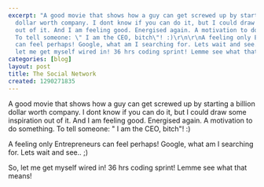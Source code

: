 ```yaml
---
excerpt: "A good movie that shows how a guy can get screwed up by starting a billion
  dollar worth company. I dont know if you can do it, but I could draw some inspiration
  out of it. And I am feeling good. Energised again. A motivation to do something.
  To tell someone: \" I am the CEO, bitch\"! :)\r\n\r\nA feeling only Entrepreneurs
  can feel perhaps! Google, what am I searching for. Lets wait and see.. ;)\r\n\r\nSo,
  let me get myself wired in! 36 hrs coding sprint! Lemme see what that means! "
categories: [blog]
layout: post
title: The Social Network
created: 1290271835
---
```

A good movie that shows how a guy can get screwed up by starting a billion dollar worth company. I dont know if you can do it, but I could draw some inspiration out of it. And I am feeling good. Energised again. A motivation to do something. To tell someone: " I am the CEO, bitch"! :)

A feeling only Entrepreneurs can feel perhaps! Google, what am I searching for. Lets wait and see.. ;)

So, let me get myself wired in! 36 hrs coding sprint! Lemme see what that means! 

